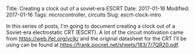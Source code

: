 Title: Creating a clock out of a soviet-era ESCRT
Date: 2017-01-16
Modified: 2017-01-16
Tags: microcontroller, circuits
Slug: escrt-clock-intro

In this series of posts, I'm going to document creating a clock out of a
Soviet-era electrostatic CRT (ESCRT). A lot of the circuit motivation came from
https://web.jfet.org/vclk/ and the original datasheet for the CRT I'll be using
can be found at https://frank.pocnet.net/sheets/183/7/7QR20.pdf.
